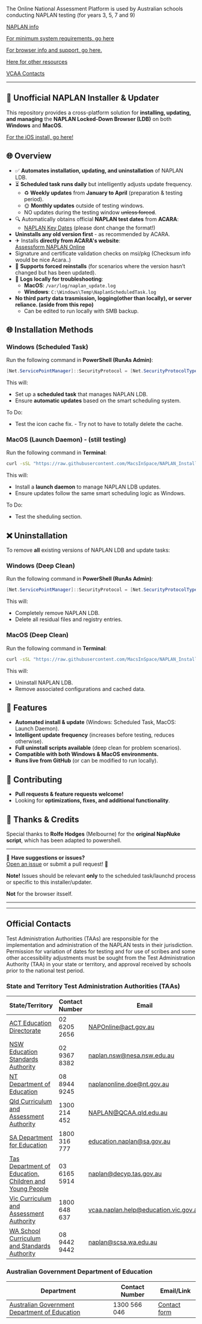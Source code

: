 The Online National Assessment Platform is used by Australian schools conducting NAPLAN testing (for years 3, 5, 7 and 9)

[NAPLAN info](https://www.assessform.edu.au/naplan-online)

[For minimum system requirements, go here](https://www.assessform.edu.au/naplan-online/device-requirements)

[For browser info and support, go here.](https://www.assessform.edu.au/naplan-online/locked-down-browser)

[Here for other resources](https://www.assessform.edu.au/resources/)

[VCAA Contacts](https://www.assessform.edu.au/contacts)

---

## 📝 Unofficial NAPLAN Installer & Updater

This repository provides a cross-platform solution for **installing, updating, and managing** the **NAPLAN Locked-Down Browser (LDB)** on both **Windows** and **MacOS**.

[For the iOS install, go here!](https://apps.apple.com/au/app/nap-locked-down-browser/id1086807255)

## 🌐 Overview
- ✅ **Automates installation, updating, and uninstallation** of NAPLAN LDB.
- ⏳ **Scheduled task runs daily** but intelligently adjusts update frequency.
  - ♻️ **Weekly updates** from **January to April** (preparation & testing period).
  - 🌞 **Monthly updates** outside of testing windows.
  - NO updates during the testing window ~~unless forced~~.
- 🔍 Automatically obtains official **NAPLAN test dates** from **ACARA**:
   - [NAPLAN Key Dates](https://www.nap.edu.au/naplan/key-dates) (please dont change the format!)
- **Uninstalls any old version first** - as recommended by ACARA.
- ✈ Installs **directly from ACARA's website**:  
  [Assessform NAPLAN Online](https://www.assessform.edu.au/naplan-online/locked-down-browser)
- Signature and certificate validation checks on msi/pkg (Checksum info would be nice Acara..)
- 📅 **Supports forced reinstalls** (for scenarios where the version hasn’t changed but has been updated).
- 🔧 **Logs locally for troubleshooting**:
  - **MacOS**: `/var/log/naplan_update.log`
  - **Windows**: `C:\Windows\Temp\NaplanScheduledTask.log`
- **No third party data trasmission, logging(other than locally), or server reliance. (aside from this repo)**
  - Can be edited to run locally with SMB backup.

## 🌐 Installation Methods
### **Windows (Scheduled Task)**
Run the following command in **PowerShell (RunAs Admin)**:

```powershell
[Net.ServicePointManager]::SecurityProtocol = [Net.SecurityProtocolType]::Tls12; Invoke-Expression (Invoke-RestMethod -UseBasicParsing -Uri "https://raw.githubusercontent.com/MacsInSpace/NAPLAN_Installer_Updater/main/Windows/NAPLANscheduledtask.ps1")
```

This will:
- Set up a **scheduled task** that manages NAPLAN LDB.
- Ensure **automatic updates** based on the smart scheduling system.
  
To Do:
- Test the icon cache fix. - Try not to have to totally delete the cache.

### **MacOS (Launch Daemon)** - (still testing)
Run the following command in **Terminal**:

```bash
curl -sSL "https://raw.githubusercontent.com/MacsInSpace/NAPLAN_Installer_Updater/main/MacOS/InstallLaunchDaemon.sh" | sudo bash
```

This will:
- Install a **launch daemon** to manage NAPLAN LDB updates.
- Ensure updates follow the same smart scheduling logic as Windows.
  
To Do:
- Test the sheduling section.

## ❌ Uninstallation
To remove **all** existing versions of NAPLAN LDB and update tasks:

### **Windows (Deep Clean)**
Run the following command in **PowerShell (RunAs Admin)**:
```powershell
[Net.ServicePointManager]::SecurityProtocol = [Net.SecurityProtocolType]::Tls12; Invoke-Expression (Invoke-RestMethod -UseBasicParsing -Uri "https://raw.githubusercontent.com/MacsInSpace/NAPLAN_Installer_Updater/main/Windows/NAPLANnuke.ps1")
```
This will:
- Completely remove NAPLAN LDB.
- Delete all residual files and registry entries.

### **MacOS (Deep Clean)**
Run the following command in **Terminal**:
```bash
curl -sSL "https://raw.githubusercontent.com/MacsInSpace/NAPLAN_Installer_Updater/main/MacOS/NAPLANnuke.sh" | sudo bash
```
This will:
- Uninstall NAPLAN LDB.
- Remove associated configurations and cached data.

## 🌟 Features
- **Automated install & update** (Windows: Scheduled Task, MacOS: Launch Daemon).
- **Intelligent update frequency** (increases before testing, reduces otherwise).
- **Full uninstall scripts available** (deep clean for problem scenarios).
- **Compatible with both Windows & MacOS environments.**
- **Runs live from GitHub** (or can be modified to run locally).

## 🎨 Contributing
- **Pull requests & feature requests welcome!**
- Looking for **optimizations, fixes, and additional functionality**.

## 🎉 Thanks & Credits
Special thanks to **Rolfe Hodges** (Melbourne) for the **original NapNuke script**, which has been adapted to powershell.

---

💌 **Have suggestions or issues?**  
[Open an issue](https://github.com/MacsInSpace/NAPLAN_Installer_Updater/issues) or submit a pull request! 🚀

**Note!**
Issues should be relevant **only** to the scheduled task/launchd process or specific to this installer/updater. 

**Not** for the browser itsself.

---
---

## Official Contacts

Test Administration Authorities (TAAs) are responsible for the implementation and administration of the NAPLAN tests in their jurisdiction. Permission for variation of dates for testing and for use of scribes and some other accessibility adjustments must be sought from the Test Administration Authority (TAA) in your state or territory, and approval received by schools prior to the national test period.

### **State and Territory Test Administration Authorities (TAAs)**

| State/Territory | Contact Number | Email |
|-----------------|---------------|-----------------------------|
| [ACT Education Directorate](https://www.assessform.edu.au/contacts) | 02 6205 2656 | [NAPOnline@act.gov.au](mailto:NAPOnline@act.gov.au) |
| [NSW Education Standards Authority](https://www.assessform.edu.au/contacts) | 02 9367 8382 | [naplan.nsw@nesa.nsw.edu.au](mailto:naplan.nsw@nesa.nsw.edu.au) |
| [NT Department of Education](https://www.assessform.edu.au/contacts) | 08 8944 9245 | [naplanonline.doe@nt.gov.au](mailto:naplanonline.doe@nt.gov.au) |
| [Qld Curriculum and Assessment Authority](https://www.assessform.edu.au/contacts) | 1300 214 452 | [NAPLAN@QCAA.qld.edu.au](mailto:NAPLAN@QCAA.qld.edu.au) |
| [SA Department for Education](https://www.assessform.edu.au/contacts) | 1800 316 777 | [education.naplan@sa.gov.au](mailto:education.naplan@sa.gov.au) |
| [Tas Department of Education, Children and Young People](https://www.assessform.edu.au/contacts) | 03 6165 5914 | [naplan@decyp.tas.gov.au](mailto:naplan@decyp.tas.gov.au) |
| [Vic Curriculum and Assessment Authority](https://www.assessform.edu.au/contacts) | 1800 648 637 | [vcaa.naplan.help@education.vic.gov.au](mailto:vcaa.naplan.help@education.vic.gov.au) |
| [WA School Curriculum and Standards Authority](https://www.assessform.edu.au/contacts) | 08 9442 9442 | [naplan@scsa.wa.edu.au](mailto:naplan@scsa.wa.edu.au) |

### **Australian Government Department of Education**

| Department | Contact Number | Email/Link |
|-----------------|---------------|-----------------------------|
| [Australian Government Department of Education](https://www.assessform.edu.au/contacts) | 1300 566 046 | [Contact form](https://www.assessform.edu.au/contacts) |

